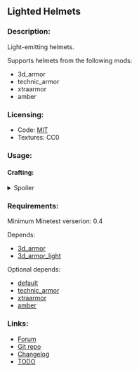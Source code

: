 ## Lighted Helmets

### Description:

Light-emitting helmets.

Supports helmets from the following mods:
- 3d_armor
- technic_armor
- xtraarmor
- amber

### Licensing:

- Code: [MIT](LICENSE.txt)
- Textures: CC0

### Usage:

#### Crafting:

<details><summary>Spoiler</summary>

```
╔══════════════════════╗
║    default:torch     ║
╠══════════════════════╣
║ default:mese_crystal ║
╠══════════════════════╣
║       helmet         ║
╚══════════════════════╝
```

</details>

### Requirements:

Minimum Minetest verserion: 0.4

Depends:
- [3d_armor][]
- [3d_armor_light](https://content.minetest.net/packages/AntumDeluge/3d_armor_light/)

Optional depends:
- [default](https://github.com/minetest/minetest_game/blob/master/mods/default)
- [technic_armor](https://github.com/stujones11/technic_armor)
- [xtraarmor](https://forum.minetest.net/viewtopic.php?t=16645)
- [amber](https://forum.minetest.net/viewtopic.php?t=18186)

### Links:

- [Forum](https://forum.minetest.net/viewtopic.php?t=27035)
- [Git repo](https://github.com/AntumMT/mod-lighted_helmets)
- [Changelog](changelog.txt)
- [TODO](TODO.txt)


[3d_armor]: https://content.minetest.net/packages/stu/3d_armor/
